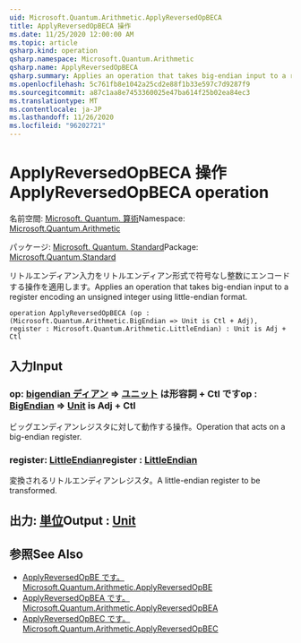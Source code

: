 ```yaml
---
uid: Microsoft.Quantum.Arithmetic.ApplyReversedOpBECA
title: ApplyReversedOpBECA 操作
ms.date: 11/25/2020 12:00:00 AM
ms.topic: article
qsharp.kind: operation
qsharp.namespace: Microsoft.Quantum.Arithmetic
qsharp.name: ApplyReversedOpBECA
qsharp.summary: Applies an operation that takes big-endian input to a register encoding an unsigned integer using little-endian format.
ms.openlocfilehash: 5c761fb8e1042a25cd2e88f1b33e597c7d9287f9
ms.sourcegitcommit: a87c1aa8e7453360025e47ba614f25b02ea84ec3
ms.translationtype: MT
ms.contentlocale: ja-JP
ms.lasthandoff: 11/26/2020
ms.locfileid: "96202721"
---
```

# <a name="applyreversedopbeca-operation"></a><span data-ttu-id="8c730-102">ApplyReversedOpBECA 操作</span><span class="sxs-lookup"><span data-stu-id="8c730-102">ApplyReversedOpBECA operation</span></span>

<span data-ttu-id="8c730-103">名前空間: [Microsoft. Quantum. 算術](xref:Microsoft.Quantum.Arithmetic)</span><span class="sxs-lookup"><span data-stu-id="8c730-103">Namespace: [Microsoft.Quantum.Arithmetic](xref:Microsoft.Quantum.Arithmetic)</span></span>

<span data-ttu-id="8c730-104">パッケージ: [Microsoft. Quantum. Standard](https://nuget.org/packages/Microsoft.Quantum.Standard)</span><span class="sxs-lookup"><span data-stu-id="8c730-104">Package: [Microsoft.Quantum.Standard](https://nuget.org/packages/Microsoft.Quantum.Standard)</span></span>


<span data-ttu-id="8c730-105">リトルエンディアン入力をリトルエンディアン形式で符号なし整数にエンコードする操作を適用します。</span><span class="sxs-lookup"><span data-stu-id="8c730-105">Applies an operation that takes big-endian input to a register encoding an unsigned integer using little-endian format.</span></span>

```qsharp
operation ApplyReversedOpBECA (op : (Microsoft.Quantum.Arithmetic.BigEndian => Unit is Ctl + Adj), register : Microsoft.Quantum.Arithmetic.LittleEndian) : Unit is Adj + Ctl
```


## <a name="input"></a><span data-ttu-id="8c730-106">入力</span><span class="sxs-lookup"><span data-stu-id="8c730-106">Input</span></span>

### <a name="op--bigendian--unit--is-adj--ctl"></a><span data-ttu-id="8c730-107">op: [bigendian ディアン](xref:Microsoft.Quantum.Arithmetic.BigEndian) => [ユニット](xref:microsoft.quantum.lang-ref.unit)  は形容詞 + Ctl です</span><span class="sxs-lookup"><span data-stu-id="8c730-107">op : [BigEndian](xref:Microsoft.Quantum.Arithmetic.BigEndian) => [Unit](xref:microsoft.quantum.lang-ref.unit)  is Adj + Ctl</span></span>

<span data-ttu-id="8c730-108">ビッグエンディアンレジスタに対して動作する操作。</span><span class="sxs-lookup"><span data-stu-id="8c730-108">Operation that acts on a big-endian register.</span></span>


### <a name="register--littleendian"></a><span data-ttu-id="8c730-109">register: [LittleEndian](xref:Microsoft.Quantum.Arithmetic.LittleEndian)</span><span class="sxs-lookup"><span data-stu-id="8c730-109">register : [LittleEndian](xref:Microsoft.Quantum.Arithmetic.LittleEndian)</span></span>

<span data-ttu-id="8c730-110">変換されるリトルエンディアンレジスタ。</span><span class="sxs-lookup"><span data-stu-id="8c730-110">A little-endian register to be transformed.</span></span>



## <a name="output--unit"></a><span data-ttu-id="8c730-111">出力: [単位](xref:microsoft.quantum.lang-ref.unit)</span><span class="sxs-lookup"><span data-stu-id="8c730-111">Output : [Unit](xref:microsoft.quantum.lang-ref.unit)</span></span>



## <a name="see-also"></a><span data-ttu-id="8c730-112">参照</span><span class="sxs-lookup"><span data-stu-id="8c730-112">See Also</span></span>

- [<span data-ttu-id="8c730-113">ApplyReversedOpBE です。</span><span class="sxs-lookup"><span data-stu-id="8c730-113">Microsoft.Quantum.Arithmetic.ApplyReversedOpBE</span></span>](xref:Microsoft.Quantum.Arithmetic.ApplyReversedOpBE)
- [<span data-ttu-id="8c730-114">ApplyReversedOpBEA です。</span><span class="sxs-lookup"><span data-stu-id="8c730-114">Microsoft.Quantum.Arithmetic.ApplyReversedOpBEA</span></span>](xref:Microsoft.Quantum.Arithmetic.ApplyReversedOpBEA)
- [<span data-ttu-id="8c730-115">ApplyReversedOpBEC です。</span><span class="sxs-lookup"><span data-stu-id="8c730-115">Microsoft.Quantum.Arithmetic.ApplyReversedOpBEC</span></span>](xref:Microsoft.Quantum.Arithmetic.ApplyReversedOpBEC)